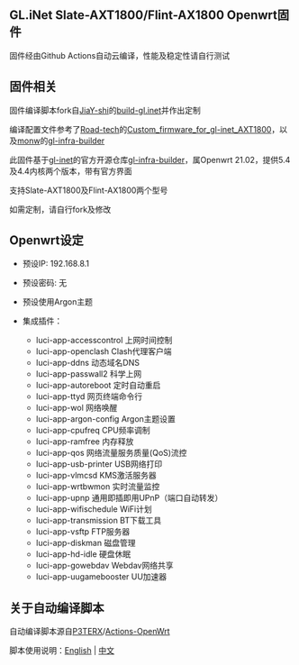 ## GL.iNet Slate-AXT1800/Flint-AX1800 Openwrt固件

固件经由Github Actions自动云编译，性能及稳定性请自行测试

## 固件相关

固件编译脚本fork自[JiaY-shi](https://github.com/JiaY-shi)的[build-gl.inet](https://github.com/JiaY-shi/build-gl.inet)并作出定制

编译配置文件参考了[Road-tech](https://github.com/Road-tech)的[Custom_firmware_for_gl-inet_AXT1800](https://github.com/Road-tech/Custom_firmware_for_gl-inet_AXT1800)，以及[monw](https://github.com/monw)的[gl-infra-builder](https://github.com/monw/gl-infra-builder)

此固件基于[gl-inet](https://github.com/gl-inet)的官方开源仓库[gl-infra-builder](https://github.com/gl-inet/gl-infra-builder)，属Openwrt 21.02，提供5.4及4.4内核两个版本，带有官方界面

支持Slate-AXT1800及Flint-AX1800两个型号

如需定制，请自行fork及修改

## Openwrt设定

- 预设IP: 192.168.8.1

- 预设密码: 无

- 预设使用Argon主题

- 集成插件：
  - luci-app-accesscontrol	上网时间控制
  - luci-app-openclash	    Clash代理客户端
  - luci-app-ddns	          动态域名DNS
  - luci-app-passwall2	    科学上网
  - luci-app-autoreboot	    定时自动重启
  - luci-app-ttyd	          网页终端命令行
  - luci-app-wol	          网络唤醒
  - luci-app-argon-config	  Argon主题设置
  - luci-app-cpufreq	      CPU频率调制
  - luci-app-ramfree	      内存释放
  - luci-app-qos	          网络流量服务质量(QoS)流控
  - luci-app-usb-printer	  USB网络打印
  - luci-app-vlmcsd	        KMS激活服务器
  - luci-app-wrtbwmon	      实时流量监控
  - luci-app-upnp	          通用即插即用UPnP（端口自动转发）
  - luci-app-wifischedule	  WiFi计划
  - luci-app-transmission	  BT下载工具
  - luci-app-vsftp	        FTP服务器
  - luci-app-diskman	      磁盘管理
  - luci-app-hd-idle	      硬盘休眠
  - luci-app-gowebdav       Webdav网络共享
  - luci-app-uugamebooster  UU加速器

## 关于自动编译脚本

自动编译脚本源自[P3TERX](https://github.com/P3TERX)/[Actions-OpenWrt](https://github.com/P3TERX/Actions-OpenWrt)

脚本使用说明：[English](https://github.com/P3TERX/Actions-OpenWrt) | [中文](https://p3terx.com/archives/build-openwrt-with-github-actions.html)

